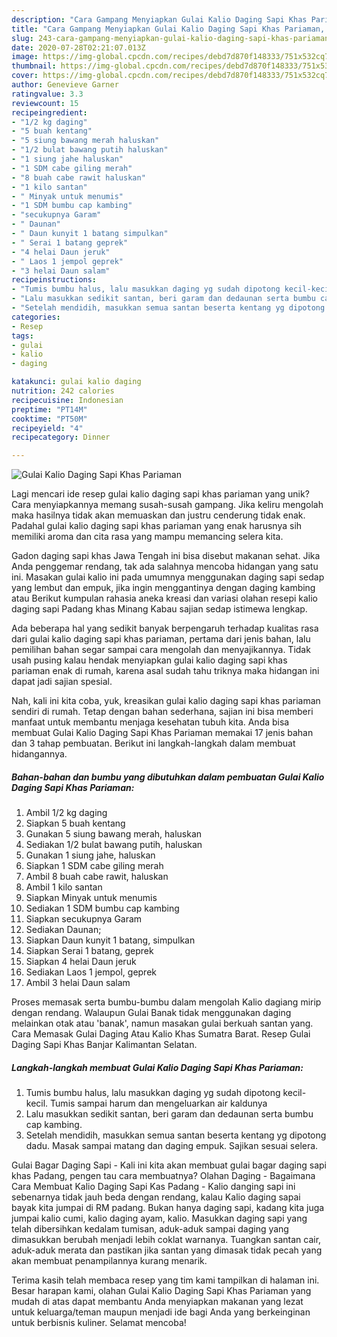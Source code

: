 ```yaml
---
description: "Cara Gampang Menyiapkan Gulai Kalio Daging Sapi Khas Pariaman, Sempurna"
title: "Cara Gampang Menyiapkan Gulai Kalio Daging Sapi Khas Pariaman, Sempurna"
slug: 243-cara-gampang-menyiapkan-gulai-kalio-daging-sapi-khas-pariaman-sempurna
date: 2020-07-28T02:21:07.013Z
image: https://img-global.cpcdn.com/recipes/debd7d870f148333/751x532cq70/gulai-kalio-daging-sapi-khas-pariaman-foto-resep-utama.jpg
thumbnail: https://img-global.cpcdn.com/recipes/debd7d870f148333/751x532cq70/gulai-kalio-daging-sapi-khas-pariaman-foto-resep-utama.jpg
cover: https://img-global.cpcdn.com/recipes/debd7d870f148333/751x532cq70/gulai-kalio-daging-sapi-khas-pariaman-foto-resep-utama.jpg
author: Genevieve Garner
ratingvalue: 3.3
reviewcount: 15
recipeingredient:
- "1/2 kg daging"
- "5 buah kentang"
- "5 siung bawang merah haluskan"
- "1/2 bulat bawang putih haluskan"
- "1 siung jahe haluskan"
- "1 SDM cabe giling merah"
- "8 buah cabe rawit haluskan"
- "1 kilo santan"
- " Minyak untuk menumis"
- "1 SDM bumbu cap kambing"
- "secukupnya Garam"
- " Daunan"
- " Daun kunyit 1 batang simpulkan"
- " Serai 1 batang geprek"
- "4 helai Daun jeruk"
- " Laos 1 jempol geprek"
- "3 helai Daun salam"
recipeinstructions:
- "Tumis bumbu halus, lalu masukkan daging yg sudah dipotong kecil-kecil. Tumis sampai harum dan mengeluarkan air kaldunya"
- "Lalu masukkan sedikit santan, beri garam dan dedaunan serta bumbu cap kambing."
- "Setelah mendidih, masukkan semua santan beserta kentang yg dipotong dadu. Masak sampai matang dan daging empuk. Sajikan sesuai selera."
categories:
- Resep
tags:
- gulai
- kalio
- daging

katakunci: gulai kalio daging 
nutrition: 242 calories
recipecuisine: Indonesian
preptime: "PT14M"
cooktime: "PT50M"
recipeyield: "4"
recipecategory: Dinner

---
```



![Gulai Kalio Daging Sapi Khas Pariaman](https://img-global.cpcdn.com/recipes/debd7d870f148333/751x532cq70/gulai-kalio-daging-sapi-khas-pariaman-foto-resep-utama.jpg)

Lagi mencari ide resep gulai kalio daging sapi khas pariaman yang unik? Cara menyiapkannya memang susah-susah gampang. Jika keliru mengolah maka hasilnya tidak akan memuaskan dan justru cenderung tidak enak. Padahal gulai kalio daging sapi khas pariaman yang enak harusnya sih memiliki aroma dan cita rasa yang mampu memancing selera kita.

Gadon daging sapi khas Jawa Tengah ini bisa disebut makanan sehat. Jika Anda penggemar rendang, tak ada salahnya mencoba hidangan yang satu ini. Masakan gulai kalio ini pada umumnya menggunakan daging sapi sedap yang lembut dan empuk, jika ingin menggantinya dengan daging kambing atau Berikut kumpulan rahasia aneka kreasi dan variasi olahan resepi kalio daging sapi Padang khas Minang Kabau sajian sedap istimewa lengkap.

Ada beberapa hal yang sedikit banyak berpengaruh terhadap kualitas rasa dari gulai kalio daging sapi khas pariaman, pertama dari jenis bahan, lalu pemilihan bahan segar sampai cara mengolah dan menyajikannya. Tidak usah pusing kalau hendak menyiapkan gulai kalio daging sapi khas pariaman enak di rumah, karena asal sudah tahu triknya maka hidangan ini dapat jadi sajian spesial.


Nah, kali ini kita coba, yuk, kreasikan gulai kalio daging sapi khas pariaman sendiri di rumah. Tetap dengan bahan sederhana, sajian ini bisa memberi manfaat untuk membantu menjaga kesehatan tubuh kita. Anda bisa membuat Gulai Kalio Daging Sapi Khas Pariaman memakai 17 jenis bahan dan 3 tahap pembuatan. Berikut ini langkah-langkah dalam membuat hidangannya.

<!--inarticleads1-->

##### Bahan-bahan dan bumbu yang dibutuhkan dalam pembuatan Gulai Kalio Daging Sapi Khas Pariaman:

1. Ambil 1/2 kg daging
1. Siapkan 5 buah kentang
1. Gunakan 5 siung bawang merah, haluskan
1. Sediakan 1/2 bulat bawang putih, haluskan
1. Gunakan 1 siung jahe, haluskan
1. Siapkan 1 SDM cabe giling merah
1. Ambil 8 buah cabe rawit, haluskan
1. Ambil 1 kilo santan
1. Siapkan  Minyak untuk menumis
1. Sediakan 1 SDM bumbu cap kambing
1. Siapkan secukupnya Garam
1. Sediakan  Daunan;
1. Siapkan  Daun kunyit 1 batang, simpulkan
1. Siapkan  Serai 1 batang, geprek
1. Siapkan 4 helai Daun jeruk
1. Sediakan  Laos 1 jempol, geprek
1. Ambil 3 helai Daun salam


Proses memasak serta bumbu-bumbu dalam mengolah Kalio dagiang mirip dengan rendang. Walaupun Gulai Banak tidak menggunakan daging melainkan otak atau &#39;banak&#39;, namun masakan gulai berkuah santan yang. Cara Memasak Gulai Daging Atau Kalio Khas Sumatra Barat. Resep Gulai Daging Sapi Khas Banjar Kalimantan Selatan. 

<!--inarticleads2-->

##### Langkah-langkah membuat Gulai Kalio Daging Sapi Khas Pariaman:

1. Tumis bumbu halus, lalu masukkan daging yg sudah dipotong kecil-kecil. Tumis sampai harum dan mengeluarkan air kaldunya
1. Lalu masukkan sedikit santan, beri garam dan dedaunan serta bumbu cap kambing.
1. Setelah mendidih, masukkan semua santan beserta kentang yg dipotong dadu. Masak sampai matang dan daging empuk. Sajikan sesuai selera.


Gulai Bagar Daging Sapi - Kali ini kita akan membuat gulai bagar daging sapi khas Padang, pengen tau cara membuatnya? Olahan Daging - Bagaimana Cara Membuat Kalio Daging Sapi Kas Padang - Kalio danging sapi ini sebenarnya tidak jauh beda dengan rendang, kalau Kalio daging sapai bayak kita jumpai di RM padang. Bukan hanya daging sapi, kadang kita juga jumpai kalio cumi, kalio daging ayam, kalio. Masukkan daging sapi yang telah dibersihkan kedalam tumisan, aduk-aduk sampai daging yang dimasukkan berubah menjadi lebih coklat warnanya. Tuangkan santan cair, aduk-aduk merata dan pastikan jika santan yang dimasak tidak pecah yang akan membuat penampilannya kurang menarik. 

Terima kasih telah membaca resep yang tim kami tampilkan di halaman ini. Besar harapan kami, olahan Gulai Kalio Daging Sapi Khas Pariaman yang mudah di atas dapat membantu Anda menyiapkan makanan yang lezat untuk keluarga/teman maupun menjadi ide bagi Anda yang berkeinginan untuk berbisnis kuliner. Selamat mencoba!
